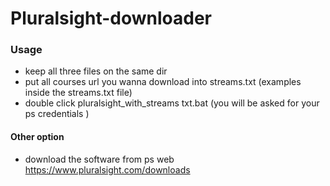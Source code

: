 # Pluralsight-downloader

### Usage
* keep all three files on the same dir
* put all courses url you wanna download into streams.txt (examples inside the streams.txt file) 
* double click pluralsight_with_streams txt.bat (you will be asked for your ps credentials ) 


#### Other option 
 * download the software from ps web  https://www.pluralsight.com/downloads 
